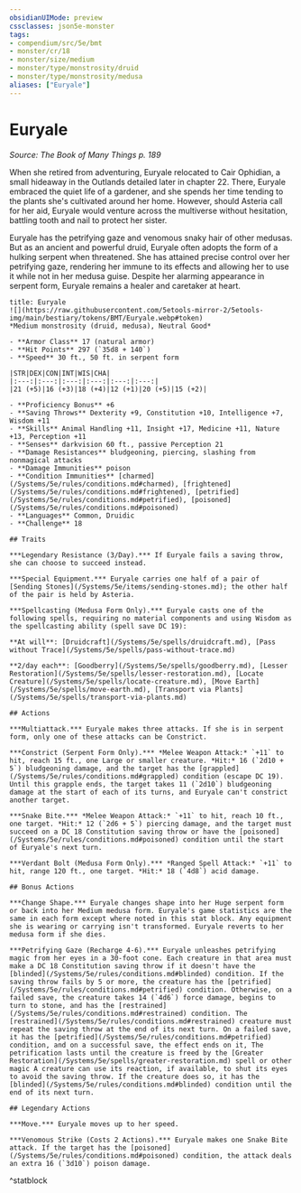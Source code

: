```yaml
---
obsidianUIMode: preview
cssclasses: json5e-monster
tags:
- compendium/src/5e/bmt
- monster/cr/18
- monster/size/medium
- monster/type/monstrosity/druid
- monster/type/monstrosity/medusa
aliases: ["Euryale"]
---
```

# Euryale
*Source: The Book of Many Things p. 189*  

When she retired from adventuring, Euryale relocated to Cair Ophidian, a small hideaway in the Outlands detailed later in chapter 22. There, Euryale embraced the quiet life of a gardener, and she spends her time tending to the plants she's cultivated around her home. However, should Asteria call for her aid, Euryale would venture across the multiverse without hesitation, battling tooth and nail to protect her sister.

Euryale has the petrifying gaze and venomous snaky hair of other medusas. But as an ancient and powerful druid, Euryale often adopts the form of a hulking serpent when threatened. She has attained precise control over her petrifying gaze, rendering her immune to its effects and allowing her to use it while not in her medusa guise. Despite her alarming appearance in serpent form, Euryale remains a healer and caretaker at heart.

```ad-statblock
title: Euryale
![](https://raw.githubusercontent.com/5etools-mirror-2/5etools-img/main/bestiary/tokens/BMT/Euryale.webp#token)
*Medium monstrosity (druid, medusa), Neutral Good*

- **Armor Class** 17 (natural armor)
- **Hit Points** 297 (`35d8 + 140`)
- **Speed** 30 ft., 50 ft. in serpent form

|STR|DEX|CON|INT|WIS|CHA|
|:---:|:---:|:---:|:---:|:---:|:---:|
|21 (+5)|16 (+3)|18 (+4)|12 (+1)|20 (+5)|15 (+2)|

- **Proficiency Bonus** +6
- **Saving Throws** Dexterity +9, Constitution +10, Intelligence +7, Wisdom +11
- **Skills** Animal Handling +11, Insight +17, Medicine +11, Nature +13, Perception +11
- **Senses** darkvision 60 ft., passive Perception 21
- **Damage Resistances** bludgeoning, piercing, slashing from nonmagical attacks
- **Damage Immunities** poison
- **Condition Immunities** [charmed](/Systems/5e/rules/conditions.md#charmed), [frightened](/Systems/5e/rules/conditions.md#frightened), [petrified](/Systems/5e/rules/conditions.md#petrified), [poisoned](/Systems/5e/rules/conditions.md#poisoned)
- **Languages** Common, Druidic
- **Challenge** 18

## Traits

***Legendary Resistance (3/Day).*** If Euryale fails a saving throw, she can choose to succeed instead.

***Special Equipment.*** Euryale carries one half of a pair of [Sending Stones](/Systems/5e/items/sending-stones.md); the other half of the pair is held by Asteria.

***Spellcasting (Medusa Form Only).*** Euryale casts one of the following spells, requiring no material components and using Wisdom as the spellcasting ability (spell save DC 19):

**At will**: [Druidcraft](/Systems/5e/spells/druidcraft.md), [Pass without Trace](/Systems/5e/spells/pass-without-trace.md)

**2/day each**: [Goodberry](/Systems/5e/spells/goodberry.md), [Lesser Restoration](/Systems/5e/spells/lesser-restoration.md), [Locate Creature](/Systems/5e/spells/locate-creature.md), [Move Earth](/Systems/5e/spells/move-earth.md), [Transport via Plants](/Systems/5e/spells/transport-via-plants.md)

## Actions

***Multiattack.*** Euryale makes three attacks. If she is in serpent form, only one of these attacks can be Constrict.

***Constrict (Serpent Form Only).*** *Melee Weapon Attack:* `+11` to hit, reach 15 ft., one Large or smaller creature. *Hit:* 16 (`2d10 + 5`) bludgeoning damage, and the target has the [grappled](/Systems/5e/rules/conditions.md#grappled) condition (escape DC 19). Until this grapple ends, the target takes 11 (`2d10`) bludgeoning damage at the start of each of its turns, and Euryale can't constrict another target.

***Snake Bite.*** *Melee Weapon Attack:* `+11` to hit, reach 10 ft., one target. *Hit:* 12 (`2d6 + 5`) piercing damage, and the target must succeed on a DC 18 Constitution saving throw or have the [poisoned](/Systems/5e/rules/conditions.md#poisoned) condition until the start of Euryale's next turn.

***Verdant Bolt (Medusa Form Only).*** *Ranged Spell Attack:* `+11` to hit, range 120 ft., one target. *Hit:* 18 (`4d8`) acid damage.

## Bonus Actions

***Change Shape.*** Euryale changes shape into her Huge serpent form or back into her Medium medusa form. Euryale's game statistics are the same in each form except where noted in this stat block. Any equipment she is wearing or carrying isn't transformed. Euryale reverts to her medusa form if she dies.

***Petrifying Gaze (Recharge 4-6).*** Euryale unleashes petrifying magic from her eyes in a 30-foot cone. Each creature in that area must make a DC 18 Constitution saving throw if it doesn't have the [blinded](/Systems/5e/rules/conditions.md#blinded) condition. If the saving throw fails by 5 or more, the creature has the [petrified](/Systems/5e/rules/conditions.md#petrified) condition. Otherwise, on a failed save, the creature takes 14 (`4d6`) force damage, begins to turn to stone, and has the [restrained](/Systems/5e/rules/conditions.md#restrained) condition. The [restrained](/Systems/5e/rules/conditions.md#restrained) creature must repeat the saving throw at the end of its next turn. On a failed save, it has the [petrified](/Systems/5e/rules/conditions.md#petrified) condition, and on a successful save, the effect ends on it, The petrification lasts until the creature is freed by the [Greater Restoration](/Systems/5e/spells/greater-restoration.md) spell or other magic A creature can use its reaction, if available, to shut its eyes to avoid the saving throw. If the creature does so, it has the [blinded](/Systems/5e/rules/conditions.md#blinded) condition until the end of its next turn.

## Legendary Actions

***Move.*** Euryale moves up to her speed.

***Venomous Strike (Costs 2 Actions).*** Euryale makes one Snake Bite attack. If the target has the [poisoned](/Systems/5e/rules/conditions.md#poisoned) condition, the attack deals an extra 16 (`3d10`) poison damage.
```
^statblock
